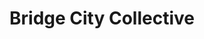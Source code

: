 ---
title: "Bridge City Collective"
url: /portland/bridge-city-collective-north-williams-avenue/
shop: cannabis
---